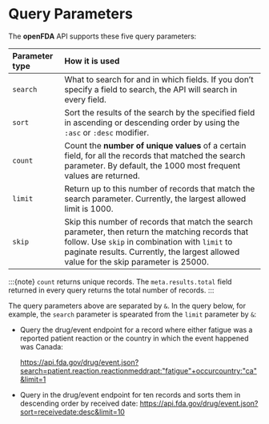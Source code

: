 # Query Parameters

The **openFDA** API supports these five query parameters:

| Parameter type | How it is used                                                                                                              |
|:---------|:---------------------------------------------------------------------------------------------------------------------------------|
|`search`| What to search for and in which fields. If you don’t specify a field to search, the API will search in every field.|
|`sort`| Sort the results of the search by the specified field in ascending or descending order by using the `:asc` or `:desc` modifier.|
|`count`| Count the **number of unique values** of a certain field, for all the records that matched the search parameter. By default, the 1000 most frequent values are returned.|
|`limit`| Return up to this number of records that match the search parameter. Currently, the largest allowed limit is 1000.|
|`skip`| Skip this number of records that match the search parameter, then return the matching records that follow. Use `skip` in combination with `limit` to paginate results. Currently, the largest allowed value for the skip parameter is 25000. |

:::{note}
`count` returns unique records. The `meta.results.total` field returned in every query returns the total number of records.
:::

The query parameters above are separated by `&`. In the query below, for example, the `search` parameter is spearated from the `limit` parameter
by `&`:

- Query the drug/event endpoint for a record where either fatigue was a reported patient reaction or the country in which the event happened was Canada:

  <https://api.fda.gov/drug/event.json?search=patient.reaction.reactionmeddrapt:"fatigue"+occurcountry:"ca"&limit=1>

- Query in the drug/event endpoint for ten records and sorts them in descending order by received date:
  <https://api.fda.gov/drug/event.json?sort=receivedate:desc&limit=10>

